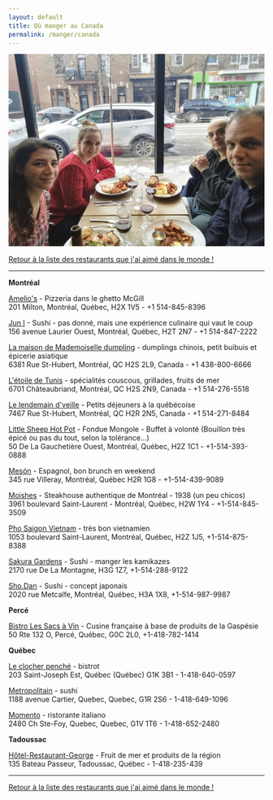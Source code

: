 ```yaml
---
layout: default
title: Où manger au Canada
permalink: /manger/canada
---
```


<div class="clearfix">
	<img src="/images/restos/manger-canada.jpg" class="img-floating-left-mid-size" />
</div>

<a href="/manger/monde">Retour à la liste des restaurants que j'ai aimé dans le monde !</a>  
  
___
  
  
**Montréal**  
  
<a href="https://www.tripadvisor.com/Restaurant_Review-g155032-d8507128-Reviews-Amelia_s_Pizza-Montreal_Quebec.html">Amelio's</a> - Pizzeria dans le ghetto McGill    
201 Milton, Montréal, Québec, H2X 1V5 - +1 514-845-8396   
  
<a href="http://www.juni.ca/">Jun I</a> - Sushi - pas donné, mais une expérience culinaire qui vaut le coup  
156 avenue Laurier Ouest, Montréal, Québec, H2T 2N7 - +1 514-847-2222  
    
<a href="http://www.facebook.com/pages/category/Cantonese-Restaurant/La-Maison-De-Mademoiselle-Dumpling-859654860819045/">La maison de Mademoiselle dumpling</a> - dumplings chinois, petit buibuis et épicerie asiatique  
6381 Rue St-Hubert, Montréal, QC H2S 2L9, Canada - +1 438-800-6666  
  
<a href="https://www.restomontreal.ca/resto/l-etoile-tunis-laval/1103/fr/">L'étoile de Tunis</a> - spécialités couscous, grillades, fruits de mer  
6701 Châteaubriand, Montréal, QC H2S 2N9, Canada - +1 514-276-5518    
  
<a href="http://lelendemaindveille.com/">Le lendemain d'veille</a> - Petits déjeuners à la québécoise  
7467 Rue St-Hubert, Montréal, QC H2R 2N5, Canada - +1 514-271-8484  
  
<a href="https://www.tripadvisor.com/Restaurant_Review-g155032-d895039-Reviews-Little_Sheep_Mongolian_Hot_Pot-Montreal_Quebec.html">Little Sheep Hot Pot</a> - Fondue Mongole - Buffet à volonté (Bouillon très épicé ou pas du tout, selon la tolérance...)  
50 De La Gauchetière Ouest, Montréal,  Québec, H2Z 1C1 - +1-514-393-0888  

<a href="http://restomeson.com/">Mesón</a> - Espagnol, bon brunch en weekend  
345 rue Villeray, Montréal, Québec H2R 1G8 - +1-514-439-9089  
  
<a href="http://www.moishes.ca/">Moishes</a> - Steakhouse authentique de Montréal - 1938 (un peu chicos)  
3961 boulevard Saint-Laurent - Montréal, Québec, H2W 1Y4 - +1-514-845-3509  

<a href="http://www.tripadvisor.com/Restaurant_Review-g155032-d4878971-Reviews-Pho_Saigon_Viet_Nam-Montreal_Quebec.html">Pho Saigon Vietnam</a> - très bon vietnamien  
1053 boulevard Saint-Laurent, Montréal, Québec, H2Z 1J5, +1-514-875-8388  
  
<a href="http://www.sakuragardens.com/">Sakura Gardens</a> - Sushi - manger les kamikazes  
2170 rue De La Montagne, H3G 1Z7, +1-514-288-9122  
  
<a href="http://www.sho-dan.com/">Sho.Dan</a> - Sushi - concept japonais  
2020 rue Metcalfe, Montréal, Québec, H3A 1X8, +1-514-987-9987    
  

**Percé**  
  
<a href="http://www.tripadvisor.fr/Restaurant_Review-g182144-d1888257-Reviews-Bistro_Les_Sacs_a_Vin-Perce_Quebec.html">Bistro Les Sacs à Vin</a> - Cusine française à base de produits de la Gaspésie  
50 Rte 132 O, Percé,  Québec, G0C 2L0, +1-418-782-1414  
  
  
**Québec**  
  
<a href="http://www.clocherpenche.ca/">Le clocher penché</a> - bistrot    
203 Saint-Joseph Est, Québec (Québec) G1K 3B1 - 1-418-640-0597   
  
<a href="https://www.tripadvisor.fr/Restaurant_Review-g155033-d967770-Reviews-Restaurant_Metropolitain-Quebec_City_Quebec.html">Metropolitain</a> - sushi  
1188 avenue Cartier, Quebec, Quebec, G1R 2S6 - 1-418-649-1096  
  
<a href="https://www.tripadvisor.com/Restaurant_Review-g155033-d706982-Reviews-Restaurant_Momento-Quebec_City_Quebec.html">Momento</a> - ristorante italiano  
2480 Ch Ste-Foy, Quebec, Quebec, G1V 1T6 - 1-418-652-2480  
  

**Tadoussac**  
  
<a href="http://www.hotelgeorges.com/">Hôtel-Restaurant-George</a> - Fruit de mer et produits de la région  
135 Bateau Passeur, Tadoussac, Québec - 1-418-235-439  
  

___
  
<a href="/manger/monde">Retour à la liste des restaurants que j'ai aimé dans le monde !</a>  
  
  